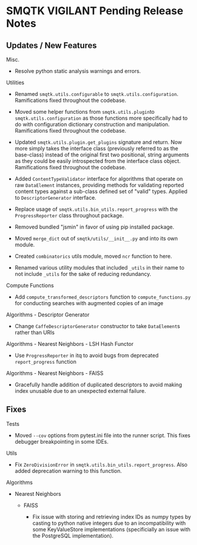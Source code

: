 SMQTK VIGILANT Pending Release Notes
====================================


Updates / New Features
----------------------

Misc.

* Resolve python static analysis warnings and errors.

Utilities

* Renamed ``smqtk.utils.configurable`` to ``smqtk.utils.configuration``.
  Ramifications fixed throughout the codebase.

* Moved some helper functions from ``smqtk.utils.plugin``to
  ``smqtk.utils.configuration`` as those functions more specifically had to do
  with configuration dictionary construction and manipulation. Ramifications
  fixed  throughout the codebase.

* Updated ``smqtk.utils.plugin.get_plugins`` signature and return. Now more
  simply takes the interface class (previously referred to as the base-class)
  instead of the original first two positional, string arguments as they could
  be easily introspected from the interface class object. Ramifications fixed
  throughout the codebase.

* Added ``ContentTypeValidator`` interface for algorithms that operate on raw
  ``DataElement`` instances, providing methods for validating reported content
  types against a sub-class defined set of "valid" types. Applied to
  ``DescriptorGenerator`` interface.

* Replace usage of ``smqtk.utils.bin_utils.report_progress`` with the
  ``ProgressReporter`` class throughout package.

* Removed bundled "jsmin" in favor of using pip installed package.

* Moved ``merge_dict`` out of ``smqtk/utils/__init__.py`` and into its own
  module.

* Created ``combinatorics`` utils module, moved ``ncr`` function to here.

* Renamed various utility modules that included ``_utils`` in their name to not
  include ``_utils`` for the sake of reducing redundancy.

Compute Functions

* Add ``compute_transformed_descriptors`` function to ``compute_functions.py`` for
  conducting searches with augmented copies of an image

Algorithms - Descriptor Generator

* Change ``CaffeDescriptorGenerator`` constructor to take ``DataElement``s rather than
  URIs

Algorithms - Nearest Neighbors - LSH Hash Functor

* Use ``ProgressReporter`` in itq to avoid bugs from deprecated ``report_progress``
  function

Algorithms - Nearest Neighbors - FAISS

* Gracefully handle addition of duplicated descriptors to avoid making index
  unusable due to an unexpected external failure.

Fixes
-----

Tests

* Moved ``--cov`` options from pytest.ini file into the runner script.  This
  fixes debugger breakpointing in some IDEs.

Utils

* Fix ``ZeroDivisionError`` in ``smqtk.utils.bin_utils.report_progress``. Also
  added deprecation warning to this function.

Algorithms

* Nearest Neighbors

  * FAISS

    * Fix issue with storing and retrieving index IDs as numpy types by casting
      to python native integers due to an incompatibility with some
      KeyValueStore implementations (specificially an issue with the PostgreSQL
      implementation).
